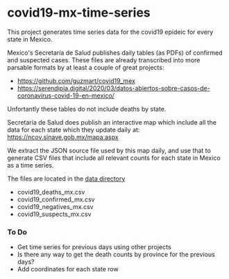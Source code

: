 # covid19-mx-time-series

This project generates time series data for the covid19 epideic for every state in Mexico.

Mexico's Secretaría de Salud publishes daily tables (as PDFs) of confirmed and suspected cases. 
These files are already transcribed into more parsable formats by at least a couple of great projects:
* https://github.com/guzmart/covid19_mex
* https://serendipia.digital/2020/03/datos-abiertos-sobre-casos-de-coronavirus-covid-19-en-mexico/

Unfortantly these tables do not include deaths by state. 

Secretaría de Salud does publish an interactive map which include all the data for each state which they update daily at: https://ncov.sinave.gob.mx/mapa.aspx

We extract the JSON source file used by this map daily, and use that to generate CSV files that include all relevant counts for each state in Mexico as a time series.

The files are located in the [data directory](https://github.com/mariorz/covid19-mx-time-series/tree/master/data)
* covid19_deaths_mx.csv
* covid19_confirmed_mx.csv
* covid19_negatives_mx.csv
* covid19_suspects_mx.csv


### To Do
* Get time series for previous days using other projects
* Is there any way to get the death counts by province for the previous days?
* Add coordinates for each state row
